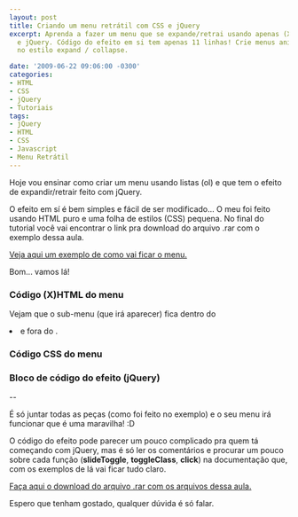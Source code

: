 ```yaml
---
layout: post
title: Criando um menu retrátil com CSS e jQuery
excerpt: Aprenda a fazer um menu que se expande/retrai usando apenas (X)HTML, CSS
  e jQuery. Código do efeito em si tem apenas 11 linhas! Crie menus animados usando
  no estilo expand / collapse.

date: '2009-06-22 09:06:00 -0300'
categories:
- HTML
- CSS
- jQuery
- Tutoriais
tags:
- jQuery
- HTML
- CSS
- Javascript
- Menu Retrátil
---
```

Hoje vou ensinar como criar um menu usando listas (ol) e que tem o efeito de expandir/retrair feito com jQuery.

O efeito em sí é bem simples e fácil de ser modificado... O meu foi feito usando HTML puro e uma folha de estilos (CSS) pequena. No final do tutorial você vai encontrar o link pra download do arquivo .rar com o exemplo dessa aula.

[Veja aqui um exemplo de como vai ficar o menu.](/exemplo3)

Bom... vamos lá!

### Código (X)HTML do menu

<div data-gist-id="23eab7fd11e1d32b8e9a" data-gist-show-loading="false"></div>

Vejam que o sub-menu (que irá aparecer) fica dentro do <li> e fora do <a>.

### Código CSS do menu

<div data-gist-id="bc990c21a16b59d8fe3c" data-gist-show-loading="false"></div>

### Bloco de código do efeito (jQuery)

<div data-gist-id="d413e6009e1132428a70" data-gist-show-loading="false"></div>

--

É só juntar todas as peças (como foi feito no exemplo) e o seu menu irá funcionar que é uma maravilha! :D

O código do efeito pode parecer um pouco complicado pra quem tá começando com jQuery, mas é só ler os comentários e procurar um pouco sobre cada função (<strong>slideToggle</strong>, <strong>toggleClass</strong>, <strong>click</strong>) na documentação que, com os exemplos de lá vai ficar tudo claro.

[Faça aqui o download do arquivo .rar com os arquivos dessa aula.](/arquivos/2009/06/menu.rar)

Espero que tenham gostado, qualquer dúvida é só falar.

